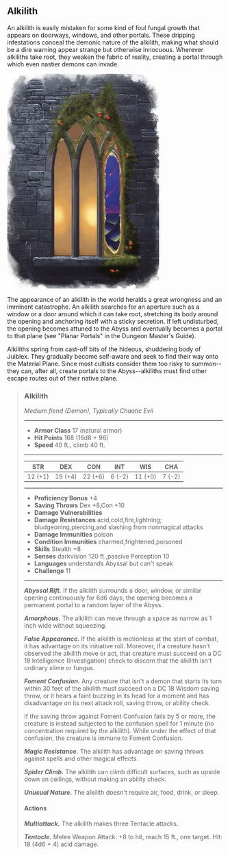 ## Alkilith
An alkilith is easily mistaken for some kind of foul fungal growth that appears on doorways, windows, and other portals. These dripping infestations conceal the demonic nature of the alkilith, making what should be a dire warning appear strange but otherwise innocuous. Wherever alkiliths take root, they weaken the fabric of reality, creating a portal through which even nastier demons can invade.

![](Alkilith.png)

The appearance of an alkilith in the world heralds a great wrongness and an imminent catastrophe. An alkilith searches for an aperture such as a window or a door around which it can take root, stretching its body around the opening and anchoring itself with a sticky secretion. If left undisturbed, the opening becomes attuned to the Abyss and eventually becomes a portal to that plane (see "Planar Portals" in the Dungeon Master's Guide).

Alkiliths spring from cast-off bits of the hideous, shuddering body of Juiblex. They gradually become self-aware and seek to find their way onto the Material Plane. Since most cultists consider them too risky to summon--they can, after all, create portals to the Abyss--alkiliths must find other escape routes out of their native plane.

>### Alkilith
>*Medium fiend (Demon), Typically Chaotic Evil*
>___
>- **Armor Class** 17 (natural armor)
>- **Hit Points** 168 (16d8 + 96)
>- **Speed** 40 ft., climb 40 ft.
>___
>|**STR**|**DEX**|**CON**|**INT**|**WIS**|**CHA**|
>|:---:|:---:|:---:|:---:|:---:|:---:|
>|12 (+1)|19 (+4)|22 (+6)|6 (-2)|11 (+0)|7 (-2)|
>
>___
>- **Proficiency Bonus** +4
>- **Saving Throws** Dex +8,Con +10
>- **Damage Vulnerabilities** 
>- **Damage Resistances** acid,cold,fire,lightning; bludgeoning,piercing,and slashing from nonmagical attacks
>- **Damage Immunities** poison
>- **Condition Immunities** charmed,frightened,poisoned
>- **Skills** Stealth +8
>- **Senses** darkvision 120 ft.,passive Perception 10
>- **Languages** understands Abyssal but can't speak
>- **Challenge** 11
>___
>***Abyssal Rift.*** If the alkilith surrounds a door, window, or similar opening continuously for 6d6 days, the opening becomes a permanent portal to a random layer of the Abyss.
>
>***Amorphous.*** The alkilith can move through a space as narrow as 1 inch wide without squeezing.
>
>***False Appearance.*** If the alkilith is motionless at the start of combat, it has advantage on its initiative roll. Moreover, if a creature hasn't observed the alkilith move or act, that creature must succeed on a DC 18 Intelligence (Investigation) check to discern that the alkilith isn't ordinary slime or fungus.
>
>***Foment Confusion.*** Any creature that isn't a demon that starts its turn within 30 feet of the alkilith must succeed on a DC 18 Wisdom saving throw, or it hears a faint buzzing in its head for a moment and has disadvantage on its next attack roll, saving throw, or ability check.
>
>If the saving throw against Foment Confusion fails by 5 or more, the creature is instead subjected to the confusion spell for 1 minute (no concentration required by the alkilith). While under the effect of that confusion, the creature is immune to Foment Confusion.
>
>***Magic Resistance.*** The alkilith has advantage on saving throws against spells and other magical effects.
>
>***Spider Climb.*** The alkilith can climb difficult surfaces, such as upside down on ceilings, without making an ability check.
>
>***Unusual Nature.*** The alkilith doesn't require air, food, drink, or sleep.
>
>#### Actions
>***Multiattack.*** The alkilith makes three Tentacle attacks.
>
>***Tentacle.*** Melee Weapon Attack: +8 to hit, reach 15 ft., one target. Hit: 18 (4d6 + 4) acid damage.
>
